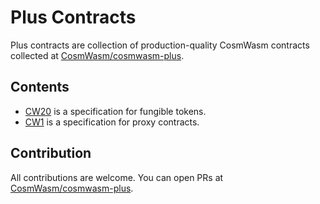 # Plus Contracts

Plus contracts are collection of production-quality CosmWasm contracts collected at [CosmWasm/cosmwasm-plus](https://github.com/CosmWasm/cosmwasm-plus).

## Contents

- [CW20](../cw20/01-spec.md) is a specification for fungible tokens.
- [CW1](../cw1/01-intro.md) is a specification for proxy contracts.

## Contribution

All contributions are welcome. You can open PRs at [CosmWasm/cosmwasm-plus](https://github.com/CosmWasm/cosmwasm-plus).

